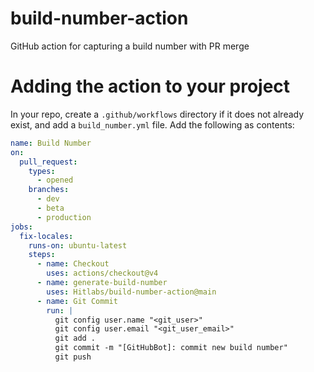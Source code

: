 # build-number-action

GitHub action for capturing a build number with PR merge

# Adding the action to your project

In your repo, create a `.github/workflows` directory if it does not already exist, and add a `build_number.yml` file. Add the following as contents:

```yml
name: Build Number
on:
  pull_request:
    types:
      - opened
    branches:
      - dev
      - beta
      - production
jobs:
  fix-locales:
    runs-on: ubuntu-latest
    steps:
      - name: Checkout
        uses: actions/checkout@v4
      - name: generate-build-number
        uses: Hitlabs/build-number-action@main
      - name: Git Commit
        run: |
          git config user.name "<git_user>"
          git config user.email "<git_user_email>"
          git add .
          git commit -m "[GitHubBot]: commit new build number"
          git push
```
